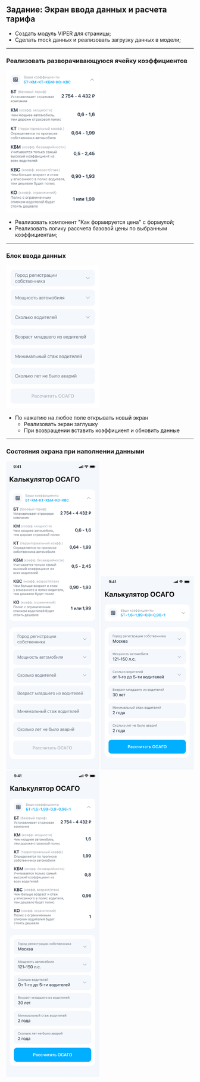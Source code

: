 ## Задание: Экран ввода данных и расчета тарифа

* Создать модуль VIPER для страницы;
* Сделать mock данных и реализовать загрузку данных в модели;

---
### Реализовать разворачивающуюся ячейку коэффициентов
<img src="img/combobox.png" width="250">

- Реализовать компонент "Как формируется цена" с формулой;
- Реализовать логику рассчета базовой цены по выбранным коэффициентам;
---
### Блок ввода данных
<img src="img/input.png" width="250">

-  По нажатию на любое поле открывать новый экран
	- Реализовать экран заглушку
	- При возвращении вставить коэффициент и обновить данные
---
### Состояния экрана при наполнении данными
<img src="img/1.png" width="250"> <img src="img/2.png" width="250"> <img src="img/3.png" width="250">

